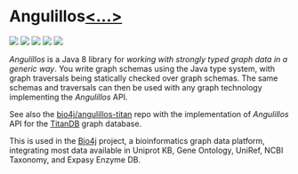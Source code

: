 # Angulillos[<...>](https://translate.google.com/#es/en/par%C3%A9ntesis%20angulares)

[![](https://travis-ci.org/bio4j/angulillos.svg?branch=master)](https://travis-ci.org/bio4j/angulillos)
[![](https://img.shields.io/codacy/0b73cc36435640c6ab2b96dbceb52494.svg)](https://www.codacy.com/app/era7/angulillos)
[![](http://github-release-version.herokuapp.com/github/bio4j/angulillos/release.svg)](https://github.com/bio4j/angulillos/releases/latest)
[![](https://img.shields.io/badge/license-AGPLv3-blue.svg)](https://tldrlegal.com/license/gnu-affero-general-public-license-v3-%28agpl-3.0%29)
[![](https://img.shields.io/badge/contact-gitter_chat-dd1054.svg)](https://gitter.im/bio4j/angulillos)

_Angulillos_ is a Java 8 library for _working with strongly typed graph data in a generic way_.
You write graph schemas using the Java type system, with graph traversals being statically checked over graph schemas. The same schemas and traversals can then be used with any graph technology implementing the _Angulillos_ API.

See also the [bio4j/angulillos-titan](https://github.com/bio4j/angulillos-titan) repo with the implementation of _Angulillos_ API for the [TitanDB](http://titandb.io) graph database.

This is used in the [Bio4j](https://github.com/bio4j/bio4j) project, a bioinformatics graph data platform, integrating most data available in Uniprot KB, Gene Ontology, UniRef, NCBI Taxonomy, and Expasy Enzyme DB.
